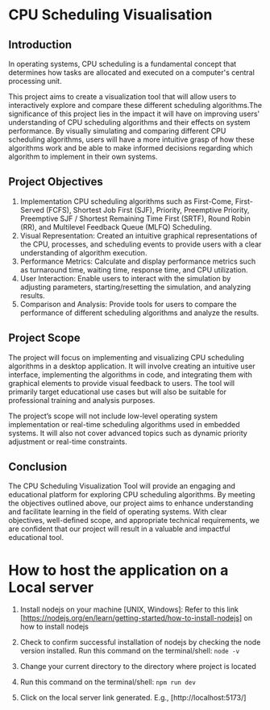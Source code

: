 # CPU Scheduling Visualisation

## Introduction

In operating systems, CPU scheduling is a fundamental concept that determines how tasks are allocated and executed on a computer's central processing unit.

This project aims to create a visualization tool that will allow users to interactively explore and compare these different scheduling algorithms.The significance of this project lies in the impact it will have on improving users' understanding of CPU scheduling algorithms and their effects on system performance. By visually simulating and comparing different CPU scheduling algorithms, users will have a more intuitive grasp of how these algorithms work and be able to make informed decisions regarding which algorithm to implement in their own systems.

## Project Objectives

1. Implementation CPU scheduling algorithms such as First-Come, First-Served (FCFS), Shortest Job First (SJF), Priority, Preemptive Priority, Preemptive SJF / Shortest Remaining Time First (SRTF), Round Robin (RR), and Multilevel Feedback Queue (MLFQ) Scheduling.
2. Visual Representation: Created an intuitive graphical representations of the CPU, processes, and scheduling events to provide users with a clear understanding of algorithm execution.
3. Performance Metrics: Calculate and display performance metrics such as turnaround time, waiting time, response time, and CPU utilization.
4. User Interaction: Enable users to interact with the simulation by adjusting parameters, starting/resetting the simulation, and analyzing results.
5. Comparison and Analysis: Provide tools for users to compare the performance of different scheduling algorithms and analyze the results.

## Project Scope

The project will focus on implementing and visualizing CPU scheduling algorithms in a desktop application. It will involve creating an intuitive user interface, implementing the algorithms in code, and integrating them with graphical elements to provide visual feedback to users. The tool will primarily target educational use cases but will also be suitable for professional training and analysis purposes.

The project’s scope will not include low-level operating system implementation or real-time scheduling algorithms used in embedded systems. It will also not cover advanced topics such as dynamic priority adjustment or real-time constraints.

## Conclusion

The CPU Scheduling Visualization Tool will provide an engaging and educational platform for exploring CPU scheduling algorithms. By meeting the objectives outlined above, our project aims to enhance understanding and facilitate learning in the field of operating systems. With clear objectives, well-defined scope, and appropriate technical requirements, we are confident that our project will result in a valuable and impactful educational tool.

# How to host the application on a Local server

1. Install nodejs on your machine [UNIX, Windows]: Refer to this link [https://nodejs.org/en/learn/getting-started/how-to-install-nodejs] on how to install nodejs

2. Check to confirm successful installation of nodejs by checking the node version installed. Run this command on the terminal/shell: `node -v`

3. Change your current directory to the directory where project is located

4. Run this command on the terminal/shell: `npm run dev`

5. Click on the local server link generated. E.g., [http://localhost:5173/]
